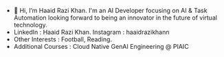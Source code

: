 - 👋 Hi, I’m Haaid Razi Khan. I'm an AI Developer focusing on AI & Task Automation looking forward to being an innovator in the future of virtual technology.
- LinkedIn : Haaid Razi Khan. Instagram : haaidrazikhann
- Other Interests : Football, Reading.
- Additional Courses : Cloud Native GenAI Engineering @ PIAIC
